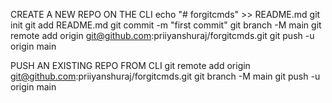 CREATE A NEW REPO ON THE CLI
echo "# forgitcmds" >> README.md
git init
git add README.md
git commit -m "first commit"
git branch -M main
git remote add origin git@github.com:priiyanshuraj/forgitcmds.git
git push -u origin main

PUSH AN EXISTING REPO FROM CLI
git remote add origin git@github.com:priiyanshuraj/forgitcmds.git
git branch -M main
git push -u origin main